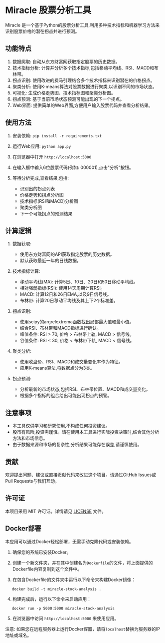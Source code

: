 # Miracle 股票分析工具

Miracle 是一个基于Python的股票分析工具,利用多种技术指标和机器学习方法来识别股票价格的潜在拐点并进行预测。

## 功能特点

1. 数据爬取: 自动从东方财富网获取指定股票的历史数据。
2. 技术指标分析: 计算并分析多个技术指标,包括移动平均线、RSI、MACD和布林带。
3. 拐点识别: 使用改进的费马引理结合多个技术指标来识别潜在的价格拐点。
4. 聚类分析: 使用K-means算法对股票数据进行聚类,以识别不同的市场状态。
5. 可视化: 生成价格走势图、技术指标图和聚类分析图。
6. 拐点预测: 基于当前市场状态预测可能出现的下一个拐点。
7. Web界面: 提供简单的Web界面,方便用户输入股票代码并查看分析结果。

## 使用方法

1. 安装依赖:   ```
   pip install -r requirements.txt   ```

2. 运行Web应用:   ```
   python app.py   ```

3. 在浏览器中打开 `http://localhost:5000`

4. 在输入框中输入6位股票代码(例如: 000001),点击"分析"按钮。

5. 等待分析完成,查看结果,包括:
   - 识别出的拐点列表
   - 价格走势和拐点分析图
   - 技术指标(RSI和MACD)分析图
   - 聚类分析图
   - 下一个可能拐点的预测结果

## 计算逻辑

1. 数据获取:
   - 使用东方财富网的API获取指定股票的历史数据。
   - 默认获取最近一年的日线数据。

2. 技术指标计算:
   - 移动平均线(MA): 计算5日、10日、20日和50日移动平均线。
   - 相对强弱指标(RSI): 使用14天周期计算RSI。
   - MACD: 计算12日和26日EMA,以及9日信号线。
   - 布林带: 计算20日移动平均线及其上下2个标准差。

3. 拐点识别:
   - 使用scipy的argrelextrema函数找出局部最大值和最小值。
   - 结合RSI、布林带和MACD指标进行确认。
   - 峰值条件: RSI > 70, 价格 > 布林带上轨, MACD > 信号线。
   - 谷值条件: RSI < 30, 价格 < 布林带下轨, MACD < 信号线。

4. 聚类分析:
   - 使用收盘价、RSI、MACD和成交量变化率作为特征。
   - 应用K-means算法,将数据点分为3类。

5. 拐点预测:
   - 分析最新的市场状态,包括RSI、布林带位置、MACD和成交量变化。
   - 根据多个指标的组合给出可能出现拐点的预警。

## 注意事项

- 本工具仅供学习和研究使用,不构成任何投资建议。
- 股市有风险,投资需谨慎。请在使用本工具进行实际投资决策时,结合其他分析方法和市场信息。
- 由于数据来源和市场的复杂性,分析结果可能存在误差,请谨慎使用。

## 贡献

欢迎提出问题、建议或直接贡献代码来改进这个项目。请通过GitHub Issues或Pull Requests与我们互动。

## 许可证

本项目采用 MIT 许可证。详情请见 [LICENSE](LICENSE) 文件。

## Docker部署

本应用可以通过Docker轻松部署，无需手动克隆代码或安装依赖。

1. 确保您的系统已安装Docker。

2. 创建一个新文件夹，并在其中创建名为`Dockerfile`的文件，将上面提供的Dockerfile内容复制到这个文件中。

3. 在包含Dockerfile的文件夹中运行以下命令来构建Docker镜像：   

```
   docker build -t miracle-stock-analysis .
```

4. 构建完成后，运行以下命令来启动应用：   
```
   docker run -p 5000:5000 miracle-stock-analysis
```

5. 在浏览器中访问 `http://localhost:5000` 来使用应用。

注意: 如果您在远程服务器上运行Docker容器，请将`localhost`替换为服务器的IP地址或域名。
